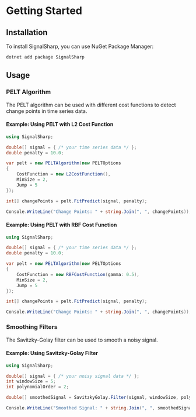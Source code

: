 # Getting Started

## Installation

To install SignalSharp, you can use NuGet Package Manager:

```sh
dotnet add package SignalSharp
```


## Usage

### PELT Algorithm

The PELT algorithm can be used with different cost functions to detect change points in time series data.

#### Example: Using PELT with L2 Cost Function

```csharp
using SignalSharp;

double[] signal = { /* your time series data */ };
double penalty = 10.0;

var pelt = new PELTAlgorithm(new PELTOptions
{
    CostFunction = new L2CostFunction(),
    MinSize = 2,
    Jump = 5
});

int[] changePoints = pelt.FitPredict(signal, penalty);

Console.WriteLine("Change Points: " + string.Join(", ", changePoints));
```

#### Example: Using PELT with RBF Cost Function

```csharp
using SignalSharp;

double[] signal = { /* your time series data */ };
double penalty = 10.0;

var pelt = new PELTAlgorithm(new PELTOptions
{
    CostFunction = new RBFCostFunction(gamma: 0.5),
    MinSize = 2,
    Jump = 5
});

int[] changePoints = pelt.FitPredict(signal, penalty);

Console.WriteLine("Change Points: " + string.Join(", ", changePoints));
```

### Smoothing Filters

The Savitzky-Golay filter can be used to smooth a noisy signal.

#### Example: Using Savitzky-Golay Filter

```csharp
using SignalSharp;

double[] signal = { /* your noisy signal data */ };
int windowSize = 5;
int polynomialOrder = 2;

double[] smoothedSignal = SavitzkyGolay.Filter(signal, windowSize, polynomialOrder);

Console.WriteLine("Smoothed Signal: " + string.Join(", ", smoothedSignal));
```